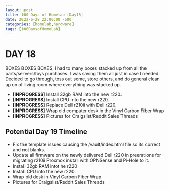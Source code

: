 ```yaml
---
layout: post
title: 100 Days of Homelab [Day18]
date: 2022-6-28 22:00:00 -500
categories: [homelab,hardware]
tags: [100DaysofHomeLab]
---
```


# DAY 18

BOXES BOXES BOXES, I had to many boxes stacked up from all the parts/servers/toys purchases.  I was saving them all just in case I needed.  Decided to go through, toss out some, store others, and do general clean up on of living room where everything was stacked up.

* **[INPROGRESS]** Install 32gb RAM into the new r220.
* **[INPROGRESS]** Install CPU into the new r220.
* **[INPROGRESS]** Replace Dell r210ii with Dell r220.
* **[INPROGRESS]** Wrap old computer desk in the Vinyl Carbon Fiber Wrap
* **[INPROGRESS]** Pictures for Craigslist/Reddit Sales Threads

## Potential Day 19 Timeline
* Fix the template issues causing the /vault/index.html file so its correct and not blanks.
* Update all firmware on the newly delivered Dell r220 in preerations for migrating r210ii Proxmox install with OPNSense and Pi-Hole to it.
* Install 32gb RAM intot he r220
* Install CPU into the new r220.
* Wrap old desk in Vinyl Carbon Fiber Wrap
* Pictures for Craigslist/Reddit Sales Threads